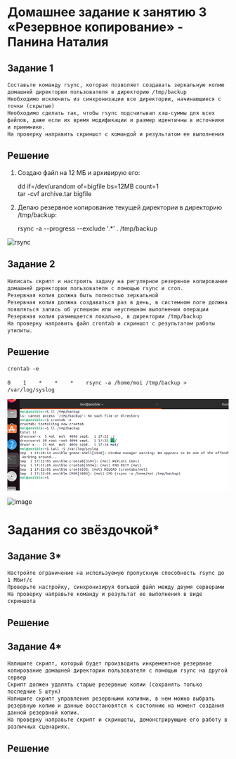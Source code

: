 # Домашнее задание к занятию 3 «Резервное копирование» - Панина Наталия

## Задание 1

    Составьте команду rsync, которая позволяет создавать зеркальную копию домашней директории пользователя в директорию /tmp/backup
    Необходимо исключить из синхронизации все директории, начинающиеся с точки (скрытые)
    Необходимо сделать так, чтобы rsync подсчитывал хэш-суммы для всех файлов, даже если их время модификации и размер идентичны в источнике и приемнике.
    На проверку направить скриншот с командой и результатом ее выполнения
## Решение
1. Создаю файл на 12 МБ и архивирую его:

    dd if=/dev/urandom of=bigfile bs=12MB count=1  
    tar -cvf archive.tar bigfile

2. Делаю резервное копирование текущей директории в директорию /tmp/backup:

    rsync -a --progress --exclude '.*' . /tmp/backup

![rsync](https://github.com/nataliya-panina/sflt/edit/main/3/rsync_test.png)

## Задание 2

    Написать скрипт и настроить задачу на регулярное резервное копирование домашней директории пользователя с помощью rsync и cron.
    Резервная копия должна быть полностью зеркальной
    Резервная копия должна создаваться раз в день, в системном логе должна появляться запись об успешном или неуспешном выполнении операции
    Резервная копия размещается локально, в директории /tmp/backup
    На проверку направить файл crontab и скриншот с результатом работы утилиты.
    
## Решение

    crontab -e
    
    0    1    *    *    *    rsync -a /home/moi /tmp/backup > /var/log/syslog

![rsync_log](https://github.com/nataliya-panina/sflt/blob/main/3/rsync_syslog.png)


![image](https://github.com/user-attachments/assets/45d31c09-dd76-4ce0-95f2-50fa085896f3)


# Задания со звёздочкой*

## Задание 3*

    Настройте ограничение на используемую пропускную способность rsync до 1 Мбит/c
    Проверьте настройку, синхронизируя большой файл между двумя серверами
    На проверку направьте команду и результат ее выполнения в виде скриншота
## Решение

## Задание 4*

    Напишите скрипт, который будет производить инкрементное резервное копирование домашней директории пользователя с помощью rsync на другой сервер
    Скрипт должен удалять старые резервные копии (сохранять только последние 5 штук)
    Напишите скрипт управления резервными копиями, в нем можно выбрать резервную копию и данные восстановятся к состоянию на момент создания данной резервной копии.
    На проверку направьте скрипт и скриншоты, демонстрирующие его работу в различных сценариях.
## Решение

